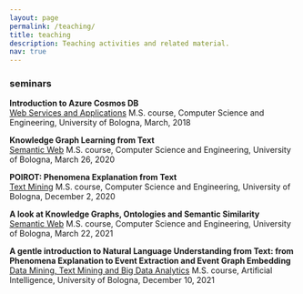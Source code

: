 ```yaml
---
layout: page
permalink: /teaching/
title: teaching
description: Teaching activities and related material.
nav: true
---
```


### seminars

<b>Introduction to Azure Cosmos DB</b></br>
<a href="https://www.unibo.it/en/teaching/course-unit-catalogue/course-unit/2018/412604">Web Services and Applications</a> M.S. course, Computer Science and Engineering, University of Bologna, March, 2018

<b>Knowledge Graph Learning from Text</b></br>
<a href="https://www.unibo.it/en/teaching/course-unit-catalogue/course-unit/2019/412687">Semantic Web</a> M.S. course, Computer Science and Engineering, University of Bologna, March 26, 2020

<b>POIROT: Phenomena Explanation from Text</b></br>
<a href="https://www.unibo.it/en/teaching/course-unit-catalogue/course-unit/2020/412644">Text Mining</a> M.S. course, Computer Science and Engineering, University of Bologna, December 2, 2020

<b>A look at Knowledge Graphs, Ontologies and Semantic Similarity</b></br>
<a href="https://www.unibo.it/en/teaching/course-unit-catalogue/course-unit/2020/412687">Semantic Web</a> M.S. course, Computer Science and Engineering, University of Bologna, March 22, 2021

<b>A gentle introduction to Natural Language Understanding from Text: from Phenomena Explanation to Event Extraction and Event Graph Embedding</b></br>
<a href="https://www.unibo.it/en/teaching/course-unit-catalogue/course-unit/2021/446610">Data Mining, Text Mining and Big Data Analytics</a> M.S. course, Artificial Intelligence, University of Bologna, December 10, 2021

